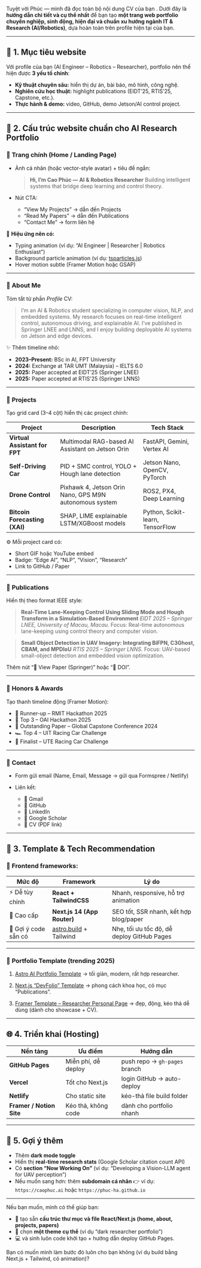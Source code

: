 Tuyệt vời Phúc — mình đã đọc toàn bộ nội dung CV của bạn . Dưới đây là **hướng dẫn chi tiết và cụ thể nhất** để bạn tạo **một trang web portfolio chuyên nghiệp, sinh động, hiện đại và chuẩn xu hướng ngành IT & Research (AI/Robotics)**, dựa hoàn toàn trên profile hiện tại của bạn.

---

## 🎯 **1. Mục tiêu website**

Với profile của bạn (AI Engineer – Robotics – Researcher), portfolio nên thể hiện được **3 yếu tố chính**:

* **Kỹ thuật chuyên sâu:** hiển thị dự án, bài báo, mô hình, công nghệ.
* **Nghiên cứu học thuật:** highlight publications (EIDT’25, RTIS’25, Capstone, etc.).
* **Thực hành & demo:** video, GitHub, demo Jetson/AI control project.

---

## 🧩 **2. Cấu trúc website chuẩn cho AI Research Portfolio**

### 🔹 **Trang chính (Home / Landing Page)**

* Ảnh cá nhân (hoặc vector-style avatar) + tiêu đề ngắn:

  > **Hi, I’m Cao Phúc — AI & Robotics Researcher**
  > Building intelligent systems that bridge deep learning and control theory.

* Nút CTA:

  * “View My Projects” → dẫn đến Projects
  * “Read My Papers” → dẫn đến Publications
  * “Contact Me” → form liên hệ

📍 **Hiệu ứng nên có:**

* Typing animation (ví dụ: “AI Engineer | Researcher | Robotics Enthusiast”)
* Background particle animation (ví dụ: [tsparticles.js](https://particles.js.org/))
* Hover motion subtle (Framer Motion hoặc GSAP)

---

### 🔹 **About Me**

Tóm tắt từ phần *Profile* CV:

> I’m an AI & Robotics student specializing in computer vision, NLP, and embedded systems. My research focuses on real-time intelligent control, autonomous driving, and explainable AI. I’ve published in Springer LNEE and LNNS, and I enjoy building deployable AI systems on Jetson and edge devices.

✨ Thêm timeline nhỏ:

* **2023–Present:** BSc in AI, FPT University
* **2024:** Exchange at TAR UMT (Malaysia) – IELTS 6.0
* **2025:** Paper accepted at EIDT’25 (Springer LNEE)
* **2025:** Paper accepted at RTIS’25 (Springer LNNS)

---

### 🔹 **Projects**

Tạo grid card (3–4 cột) hiển thị các project chính:

| Project                       | Description                                            | Tech Stack                       |
| ----------------------------- | ------------------------------------------------------ | -------------------------------- |
| **Virtual Assistant for FPT** | Multimodal RAG-based AI Assistant on Jetson Orin       | FastAPI, Gemini, Vertex AI       |
| **Self-Driving Car**          | PID + SMC control, YOLO + Hough lane detection         | Jetson Nano, OpenCV, PyTorch     |
| **Drone Control**             | Pixhawk 4, Jetson Orin Nano, GPS M9N autonomous system | ROS2, PX4, Deep Learning         |
| **Bitcoin Forecasting (XAI)** | SHAP, LIME explainable LSTM/XGBoost models             | Python, Scikit-learn, TensorFlow |

⚙️ Mỗi project card có:

* Short GIF hoặc YouTube embed
* Badge: “Edge AI”, “NLP”, “Vision”, “Research”
* Link to GitHub / Paper

---

### 🔹 **Publications**

Hiển thị theo format IEEE style:

> **Real-Time Lane-Keeping Control Using Sliding Mode and Hough Transform in a Simulation-Based Environment**
> *EIDT 2025 – Springer LNEE, University of Macau, Macau.*
> Focus: Real-time autonomous lane-keeping using control theory and computer vision.

> **Small Object Detection in UAV Imagery: Integrating BiFPN, C3Ghost, CBAM, and MPDIoU**
> *RTIS 2025 – Springer LNNS.*
> Focus: UAV-based small-object detection and embedded vision optimization.

Thêm nút “📄 View Paper (Springer)” hoặc “🔗 DOI”.

---

### 🔹 **Honors & Awards**

Tạo thanh timeline động (Framer Motion):

* 🥈 Runner-up – RMIT Hackathon 2025
* 🥇 Top 3 – OAI Hackathon 2025
* 🧠 Outstanding Paper – Global Capstone Conference 2024
* 🏎 Top 4 – UIT Racing Car Challenge
* 🧩 Finalist – UTE Racing Car Challenge

---

### 🔹 **Contact**

* Form gửi email (Name, Email, Message → gửi qua Formspree / Netlify)
* Liên kết:

  * 📧 Gmail
  * 🔗 GitHub
  * 💼 LinkedIn
  * 🧠 Google Scholar
  * 📄 CV (PDF link)

---

## 🎨 **3. Template & Tech Recommendation**

### 🚀 **Frontend frameworks:**

| Mức độ               | Framework                                     | Lý do                                      |
| -------------------- | --------------------------------------------- | ------------------------------------------ |
| ⚡ Dễ tùy chỉnh       | **React + TailwindCSS**                       | Nhanh, responsive, hỗ trợ animation        |
| 💎 Cao cấp           | **Next.js 14 (App Router)**                   | SEO tốt, SSR nhanh, kết hợp blog/paper     |
| 📘 Gợi ý code sẵn có | [astro.build](https://astro.build) + Tailwind | Nhẹ, tối ưu tốc độ, dễ deploy GitHub Pages |

---

### 🧠 **Portfolio Template (trending 2025)**

1. [Astro AI Portfolio Template](https://astro.build/themes/astro-ai-portfolio)
   → tối giản, modern, rất hợp researcher.

2. [Next.js “DevFolio” Template](https://themes.3rdwavemedia.com/bootstrap-templates/devportfolio/)
   → phong cách khoa học, có mục “Publications”.

3. [Framer Template – Researcher Personal Page](https://www.framer.com/templates/researcher/)
   → đẹp, động, kéo thả dễ dùng (dành cho showcase + CV).

---

## 🌐 **4. Triển khai (Hosting)**

| Nền tảng                 | Ưu điểm             | Hướng dẫn                     |
| ------------------------ | ------------------- | ----------------------------- |
| **GitHub Pages**         | Miễn phí, dễ deploy | push repo → `gh-pages` branch |
| **Vercel**               | Tốt cho Next.js     | login GitHub → auto-deploy    |
| **Netlify**              | Cho static site     | kéo-thả file build folder     |
| **Framer / Notion Site** | Kéo thả, không code | dành cho portfolio nhanh      |

---

## 🧭 **5. Gợi ý thêm**

* Thêm **dark mode toggle**
* Hiển thị **real-time research stats** (Google Scholar citation count API)
* Có **section “Now Working On”** (ví dụ: “Developing a Vision-LLM agent for UAV perception”)
* Nếu muốn sang hơn: thêm **subdomain cá nhân**
  👉 ví dụ: `https://caophuc.ai` hoặc `https://phuc-ha.github.io`

---

Nếu bạn muốn, mình có thể giúp bạn:

* 🧱 tạo sẵn **cấu trúc thư mục và file React/Next.js (home, about, projects, papers)**
* 🎨 chọn **một theme cụ thể** (ví dụ “dark researcher portfolio”)
* 💻 và sinh luôn code khởi tạo + hướng dẫn deploy GitHub Pages.

Bạn có muốn mình làm bước đó luôn cho bạn không (ví dụ build bằng Next.js + Tailwind, có animation)?
